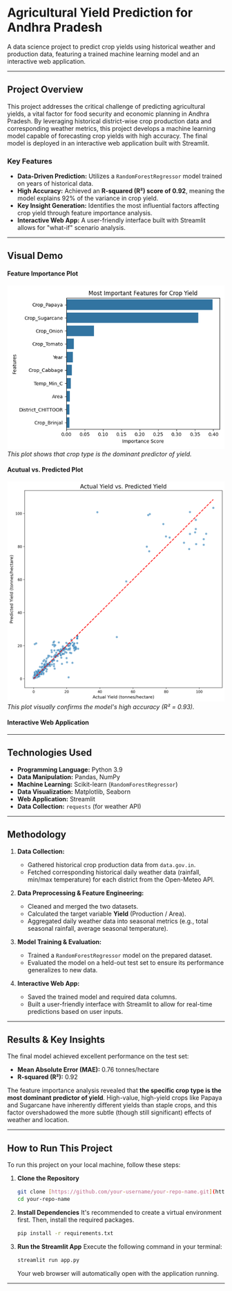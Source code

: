 # Agricultural Yield Prediction for Andhra Pradesh

A data science project to predict crop yields using historical weather and production data, featuring a trained machine learning model and an interactive web application.

---

## Project Overview

This project addresses the critical challenge of predicting agricultural yields, a vital factor for food security and economic planning in Andhra Pradesh. By leveraging historical district-wise crop production data and corresponding weather metrics, this project develops a machine learning model capable of forecasting crop yields with high accuracy. The final model is deployed in an interactive web application built with Streamlit.

### Key Features

* **Data-Driven Prediction:** Utilizes a `RandomForestRegressor` model trained on years of historical data.
* **High Accuracy:** Achieved an **R-squared (R²) score of 0.92**, meaning the model explains 92% of the variance in crop yield.
* **Key Insight Generation:** Identifies the most influential factors affecting crop yield through feature importance analysis.
* **Interactive Web App:** A user-friendly interface built with Streamlit allows for "what-if" scenario analysis.

---

## Visual Demo
#### Feature Importance Plot
![Feature Importance](./visualization/Most_Important_Features.png)      
*This plot shows that crop type is the dominant predictor of yield.* 

#### Acutual vs. Predicted Plot
![Actual vs. Predicted](./visualization/actual_vs_predicted_plot.png)
*This plot visually confirms the model's high accuracy (R² = 0.93).*

#### Interactive Web Application

<!-- ![Streamlit Demo](link_to_your_demo_gif.gif) -->

---

## Technologies Used

* **Programming Language:** Python 3.9
* **Data Manipulation:** Pandas, NumPy
* **Machine Learning:** Scikit-learn (`RandomForestRegressor`)
* **Data Visualization:** Matplotlib, Seaborn
* **Web Application:** Streamlit
* **Data Collection:** `requests` (for weather API)

---

## Methodology

1.  **Data Collection:**
    * Gathered historical crop production data from `data.gov.in`.
    * Fetched corresponding historical daily weather data (rainfall, min/max temperature) for each district from the Open-Meteo API.

2.  **Data Preprocessing & Feature Engineering:**
    * Cleaned and merged the two datasets.
    * Calculated the target variable **Yield** (Production / Area).
    * Aggregated daily weather data into seasonal metrics (e.g., total seasonal rainfall, average seasonal temperature).

3.  **Model Training & Evaluation:**
    * Trained a `RandomForestRegressor` model on the prepared dataset.
    * Evaluated the model on a held-out test set to ensure its performance generalizes to new data.

4.  **Interactive Web App:**
    * Saved the trained model and required data columns.
    * Built a user-friendly interface with Streamlit to allow for real-time predictions based on user inputs.

---

## Results & Key Insights

The final model achieved excellent performance on the test set:

* **Mean Absolute Error (MAE):** 0.76 tonnes/hectare
* **R-squared (R²):** 0.92

The feature importance analysis revealed that **the specific crop type is the most dominant predictor of yield**. High-value, high-yield crops like Papaya and Sugarcane have inherently different yields than staple crops, and this factor overshadowed the more subtle (though still significant) effects of weather and location.

---

## How to Run This Project

To run this project on your local machine, follow these steps:

1.  **Clone the Repository**
    ```bash
    git clone [https://github.com/your-username/your-repo-name.git](https://github.com/your-username/your-repo-name.git)
    cd your-repo-name
    ```

2.  **Install Dependencies**
    It's recommended to create a virtual environment first. Then, install the required packages.
    ```bash
    pip install -r requirements.txt
    ```

3.  **Run the Streamlit App**
    Execute the following command in your terminal:
    ```bash
    streamlit run app.py
    ```
    Your web browser will automatically open with the application running.

---
